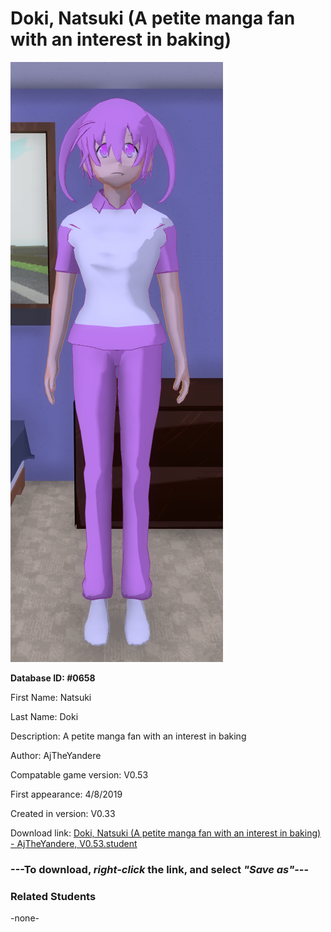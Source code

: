 # Doki, Natsuki (A petite manga fan with an interest in baking)

<img src="../../Files/Images/Doki, Natsuki (A petite manga fan with an interest in baking).png" title="Doki, Natsuki (A petite manga fan with an interest in baking) - AjTheYandere, V0.53">

**Database ID: #0658**

First Name: Natsuki

Last Name: Doki

Description: A petite manga fan with an interest in baking

Author: AjTheYandere

Compatable game version: V0.53

First appearance: 4/8/2019

Created in version: V0.33

Download link: <a href="https://raw.githubusercontent.com/Arbiter1223/Daigaku-Gurashi-Custom-Students/master/Files/Student%20Files/Doki%2C%20Natsuki%20(A%20petite%20manga%20fan%20with%20an%20interest%20in%20baking)%20-%20AjTheYandere%2C%20V0.53.student">Doki, Natsuki (A petite manga fan with an interest in baking) - AjTheYandere, V0.53.student</a>

### ---**To download, _right-click_ the link, and select _"Save as"_**---

### Related Students

-none-
